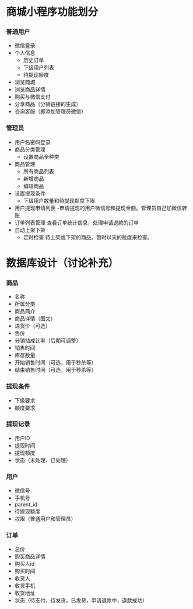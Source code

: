 # 商城小程序功能划分

### 普通用户

- 微信登录
- 个人信息
  - 历史订单
  - 下级用户列表
  - 待提现额度
- 浏览商城
- 浏览商品详情
- 购买与微信支付
- 分享商品（分销链接的生成）
- 咨询客服（即添加管理员微信）

### 管理员
- 用户名密码登录
- 商品分类管理
  - 设置商品全种类
- 商品管理
  - 所有商品列表
  - 新增商品
  - 编辑商品
- 设置提现条件
  - 下级用户数量和待提现额度下限
- 用户提现申请列表
  -申请提现的用户微信号和提现金额。管理员自己加微信转账
- 订单列表管理
  查看订单统计信息，处理申请退款的订单
- 自动上架下架
  - 定时检查 待上架或下架的商品。暂时以天的粒度来检查。

# 数据库设计（讨论补充）
### 商品

- 名称
- 所属分类
- 商品简介
- 商品详情（图文）
- 进货价（可选）
- 售价
- 分销抽成比率（后期可调整）
- 销售时间
- 库存数量
- 开始销售时间（可选，用于秒杀等）
- 结束销售时间（可选，用于秒杀等）

### 提现条件

- 下级要求
- 额度要求

### 提现记录

- 用户ID
- 提现时间
- 提现额度
- 状态（未处理、已处理）

### 用户

- 微信号
- 手机号
- parent_id
- 待提现额度
- 权限（普通用户和管理员）

### 订单

- 总价
- 购买商品详情
- 购买人id
- 购买时间
- 收货人
- 收货手机
- 收货地址
- 状态（待支付，待发货，已发货，申请退款中，退款成功）



### 


